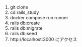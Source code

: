 1. git clone <br>
2. cd rails_study<br>
3. docker compose run runner<br>
4. rails db:create<br>
5. rails db:migrate<br>
6. rails db:seed<br>
7. http://localhost:3000
   にアクセス<br>
